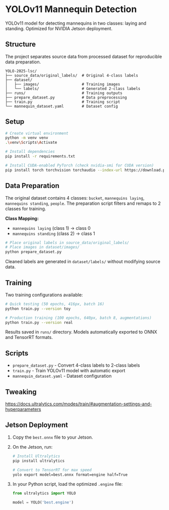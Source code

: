 # YOLOv11 Mannequin Detection

YOLOv11 model for detecting mannequins in two classes: laying and standing. Optimized for NVIDIA Jetson deployment.

## Structure
The project separates source data from processed dataset for reproducible data preparation.

```
YOLO-2025-lsc/
├── source_data/original_labels/  # Original 4-class labels
├── dataset/
│   ├── images/                   # Training images
│   └── labels/                   # Generated 2-class labels
├── runs/                         # Training outputs
├── prepare_dataset.py            # Data preprocessing
├── train.py                      # Training script
└── mannequin_dataset.yaml        # Dataset config
```

## Setup

```bash
# Create virtual environment
python -m venv venv
.\venv\Scripts\Activate

# Install dependencies
pip install -r requirements.txt

# Install CUDA-enabled PyTorch (check nvidia-smi for CUDA version)
pip install torch torchvision torchaudio --index-url https://download.pytorch.org/whl/cu118
```

## Data Preparation

The original dataset contains 4 classes: `bucket`, `mannequins laying`, `mannequins standing`, `people`. The preparation script filters and remaps to 2 classes for training.

**Class Mapping:**
- `mannequins laying` (class 1) → class 0
- `mannequins standing` (class 2) → class 1

```bash
# Place original labels in source_data/original_labels/
# Place images in dataset/images/
python prepare_dataset.py
```

Cleaned labels are generated in `dataset/labels/` without modifying source data.

## Training

Two training configurations available:

```bash
# Quick testing (50 epochs, 416px, batch 16)
python train.py --version toy

# Production training (100 epochs, 640px, batch 8, augmentations)
python train.py --version real
```

Results saved in `runs/` directory. Models automatically exported to ONNX and TensorRT formats.

## Scripts

- `prepare_dataset.py` - Convert 4-class labels to 2-class labels
- `train.py` - Train YOLOv11 model with automatic export
- `mannequin_dataset.yaml` - Dataset configuration


## Tweaking

https://docs.ultralytics.com/modes/train/#augmentation-settings-and-hyperparameters


## Jetson Deployment

1.  Copy the `best.onnx` file to your Jetson.

2.  On the Jetson, run:
    ```bash
    # Install Ultralytics
    pip install ultralytics

    # Convert to TensorRT for max speed
    yolo export model=best.onnx format=engine half=True
    ```

3.  In your Python script, load the optimized `.engine` file:
    ```python
    from ultralytics import YOLO
    
    model = YOLO('best.engine')
    ```
